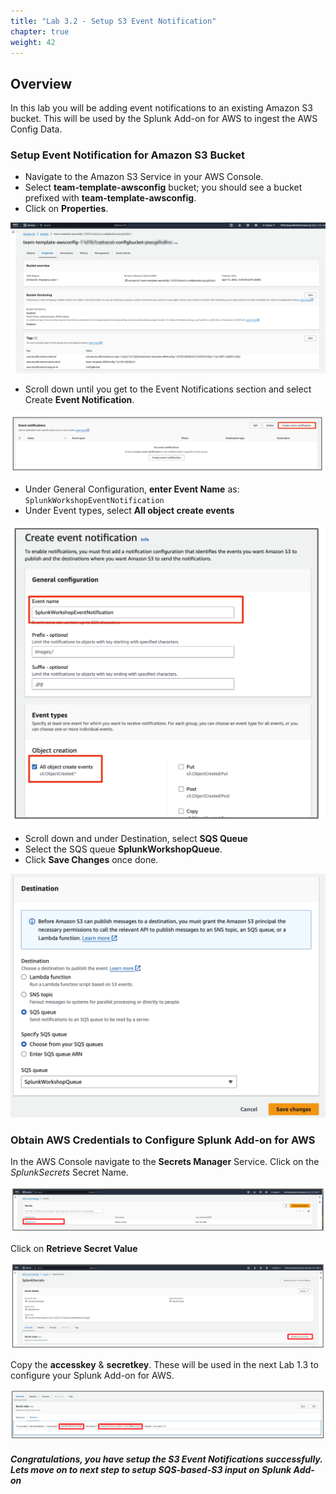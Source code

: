```yaml
---
title: "Lab 3.2 - Setup S3 Event Notification"
chapter: true
weight: 42
---
```


## Overview
In this lab you will be adding event notifications to an existing Amazon S3 bucket. This will be used by the Splunk Add-on for AWS to ingest the AWS Config Data. 

### Setup Event Notification for Amazon S3 Bucket
- Navigate to the Amazon S3 Service in your AWS Console. 
- Select **team-template-awsconfig** bucket; you should see a bucket prefixed with **team-template-awsconfig**. 
- Click on **Properties**. 


![image_tag](/static/10_awsaddon/setup_aws/Image_9.png) 


- Scroll down until you get to the Event Notifications section and select Create **Event Notification**. 


![image_tag](/static/10_awsaddon/setup_aws/Image_10.png) 


- Under General Configuration, **enter Event Name** as: `SplunkWorkshopEventNotification`
- Under Event types, select **All object create events**


![image_tag](/static/10_awsaddon/setup_aws/Image_11.png) 


- Scroll down and under Destination, select **SQS Queue** 
- Select the SQS queue **SplunkWorkshopQueue**.  
- Click **Save Changes** once done.


![image_tag](/static/10_awsaddon/setup_aws/Image_12.png) 

### Obtain AWS Credentials to Configure Splunk Add-on for AWS

In the AWS Console navigate to the **Secrets Manager** Service. Click on the *SplunkSecrets* Secret Name. 

![image_tag](/static/10_awsaddon/setup_aws/Image_13.png) 

Click on **Retrieve Secret Value**

![image_tag](/static/10_awsaddon/setup_aws/Image_14.png) 

Copy the **accesskey** & **secretkey**. These will be used in the next Lab 1.3 to configure your Splunk Add-on for AWS. 

![image_tag](/static/10_awsaddon/setup_aws/Image_15.png) 


##### Congratulations, you have setup the S3 Event Notifications successfully. Lets move on to next step to setup SQS-based-S3 input on Splunk Add-on


